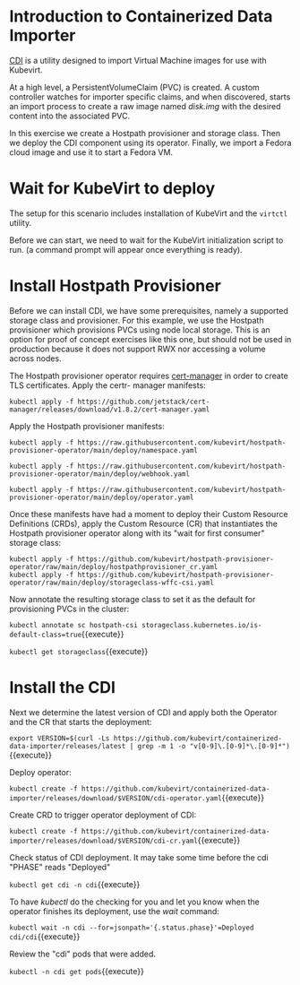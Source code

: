 # Introduction to Containerized Data Importer

[CDI](https://github.com/kubevirt/containerized-data-importer) is a utility designed to import Virtual Machine images for use with Kubevirt.

At a high level, a PersistentVolumeClaim (PVC) is created. A custom controller watches for importer specific claims, and when discovered, starts an import process to create a raw image named _disk.img_ with the desired content into the associated PVC.

In this exercise we create a Hostpath provisioner and storage class. Then we deploy the CDI component using its operator. Finally, we import a Fedora cloud image and use it to start a Fedora VM.

# Wait for KubeVirt to deploy

The setup for this scenario includes installation of KubeVirt and the `virtctl` utility.

Before we can start, we need to wait for the KubeVirt initialization script to run. (a command prompt will appear once everything is ready).

# Install Hostpath Provisioner

Before we can install CDI, we have some prerequisites, namely a supported storage class and provisioner. For this example, we use the Hostpath provisioner which provisions PVCs using node local storage. This is an option for proof of concept exercises like this one, but should not be used in production because it does not support RWX nor accessing a volume across nodes.

The Hostpath provisioner operator requires [cert-manager](https://github.com/cert-manager/cert-manager) in order to create TLS certificates. Apply the certr- manager manifests:

```
kubectl apply -f https://github.com/jetstack/cert-manager/releases/download/v1.8.2/cert-manager.yaml
```

Apply the Hostpath provisioner manifests:

```
kubectl apply -f https://raw.githubusercontent.com/kubevirt/hostpath-provisioner-operator/main/deploy/namespace.yaml

kubectl apply -f https://raw.githubusercontent.com/kubevirt/hostpath-provisioner-operator/main/deploy/webhook.yaml

kubectl apply -f https://raw.githubusercontent.com/kubevirt/hostpath-provisioner-operator/main/deploy/operator.yaml
```

Once these manifests have had a moment to deploy their Custom Resource Definitions (CRDs), apply the Custom Resource (CR) that instantiates the Hostpath provisioner operator along with its "wait for first consumer" storage class:

```
kubectl apply -f https://github.com/kubevirt/hostpath-provisioner-operator/raw/main/deploy/hostpathprovisioner_cr.yaml
kubectl apply -f https://github.com/kubevirt/hostpath-provisioner-operator/raw/main/deploy/storageclass-wffc-csi.yaml
```

Now annotate the resulting storage class to set it as the default for provisioning PVCs in the cluster:

`kubectl annotate sc hostpath-csi storageclass.kubernetes.io/is-default-class=true`{{execute}}

`kubectl get storageclass`{{execute}}

# Install the CDI

Next we determine the latest version of CDI and apply both the Operator and the CR that starts the deployment:



`export VERSION=$(curl -Ls https://github.com/kubevirt/containerized-data-importer/releases/latest | grep -m 1 -o "v[0-9]\.[0-9]*\.[0-9]*")`{{execute}}

Deploy operator:

`kubectl create -f https://github.com/kubevirt/containerized-data-importer/releases/download/$VERSION/cdi-operator.yaml`{{execute}}

Create CRD to trigger operator deployment of CDI:

`kubectl create -f https://github.com/kubevirt/containerized-data-importer/releases/download/$VERSION/cdi-cr.yaml`{{execute}}

Check status of CDI deployment. It may take some time before the cdi "PHASE" reads "Deployed"

`kubectl get cdi -n cdi`{{execute}}

To have _kubectl_ do the checking for you and let you know when the operator finishes its deployment, use the _wait_ command:

`kubectl wait -n cdi --for=jsonpath='{.status.phase}'=Deployed cdi/cdi`{{execute}}

Review the "cdi" pods that were added.

`kubectl -n cdi get pods`{{execute}}